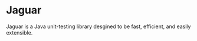 # Jaguar 

Jaguar is a Java unit-testing library desgined to be fast, efficient, and easily extensible.
